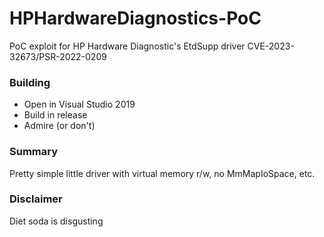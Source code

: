 # HPHardwareDiagnostics-PoC
PoC exploit for HP Hardware Diagnostic's EtdSupp driver
CVE-2023-32673/PSR-2022-0209

### Building
* Open in Visual Studio 2019
* Build in release
* Admire (or don't)

### Summary
Pretty simple little driver with virtual memory r/w, no MmMapIoSpace, etc.

### Disclaimer
Diet soda is disgusting 
